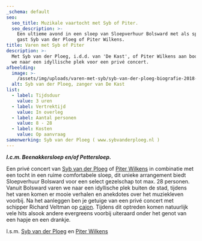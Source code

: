 ```yaml
---
_schema: default
seo:
  seo_title: Muzikale vaartocht met Syb of Piter.
  seo_description: >-
    Een ultieme avond in een sloep van Sloepverhuur Bolsward met als speciale
    gast Syb van der Ploeg of Piter Wilkens.
title: Varen met Syb of Piter
description: >-
  Met Syb van der Ploeg, i.d.d. van 'De Kast', of Piter Wilkens aan boord varen
  we naar een idyllische plek voor een privé concert.
afbeelding:
  image: >-
    /assets/img/uploads/varen-met-syb/syb-van-der-ploeg-biografie-2018-pdfgrafie-2.jpg
  alt: Syb van der Ploeg, zanger van De Kast
list:
  - label: Tijdsduur
    value: 3 uren
  - label: Vertrektijd
    value: In overleg
  - label: Aantal personen
    value: 8 - 28
  - label: Kosten
    value: Op aanvraag
samenwerking: Syb van der Ploeg ( www.sybvanderploeg.nl )
---
```


***I.c.m. Beenakkersloep en/of Pettersloep.***

Een privé concert van&nbsp;<a target="_blank" rel="noopener" href="https://www.sybvanderploeg.nl/pers-media/fotos/">Syb van der Ploeg</a>&nbsp;of <a target="_blank" rel="noopener" href="https://www.piterwilkens.frl">Piter Wilkens</a>&nbsp;in combinatie met een tocht in een ruime comfortabele sloep, dit unieke arrangement biedt Sloepverhuur Bolsward voor een select gezelschap tot max. 28 personen. Vanuit Bolsward varen we naar een idyllische plek buiten de stad, tijdens het varen komen er mooie verhalen en anekdotes over het muziekleven voorbij. Na het aanleggen ben je getuige van een privé concert met schipper Richard Veltman op <a target="_blank" rel="noopener" href="https://nl.wikipedia.org/wiki/Caj%C3%B3n">cajon</a>. Tijdens dit optreden komen natuurlijk vele hits alsook andere evergreens voorbij uiteraard onder het genot van een hapje en een drankje.

I.s.m. <a target="_blank" rel="noopener" href="https://www.sybvanderploeg.nl/pers-media/fotos/">Syb van der Ploeg</a> en <a target="_blank" rel="noopener" href="https://www.piterwilkens.frl">Piter Wilkens</a>
